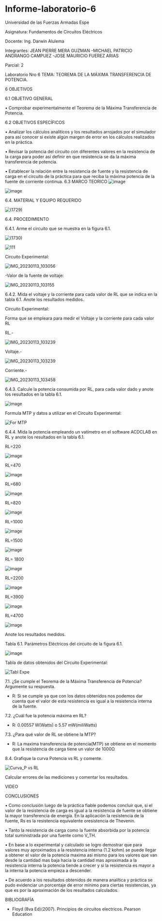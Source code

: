 # Informe-laboratorio-6

Universidad de las Fuerzas Armadas Espe

Asignatura: Fundamentos de Circuitos Eléctricos

Docente: Ing. Darwin Alulema

Integrantes: JEAN PIERRE MERA GUZMAN -MICHAEL PATRICIO ANDRANGO CAMPUEZ -JOSE MAURICIO FUEREZ ARIAS

Parcial: 2

Laboratorio Nro 6 TEMA: TEOREMA DE LA MÁXIMA TRANSFERENCIA DE POTENCIA.

6 OBJETIVOS

6.1 OBJETIVO GENERAL

• Comprobar experimentalmente el Teorema de la Máxima Transferencia de Potencia.

6.2 OBJETIVOS ESPECÍFICOS

• Analizar los cálculos analíticos y los resultados arrojados por el simulador para así conocer si existe algún margen de error en los cálculos realizados en la práctica.

• Revisar la potencia del circuito con diferentes valores en la resistencia de la carga para poder así definir en que resistencia se da la máxima transferencia de potencia.

• Establecer la relación entre la resistencia de fuente y la resistencia de carga en el circuito de la práctica para que reciba la máxima potencia de la fuente de corriente continua.
6.3 MARCO TEORICO
![image](https://user-images.githubusercontent.com/104911658/212157951-a5a0343d-a3be-4bd2-95a4-acdd195fd611.png)

![image](https://user-images.githubusercontent.com/104911658/212155951-eb094f1c-990c-40f7-bce1-df33fcec3d26.png)

6.4.	MATERIAL Y EQUIPO REQUERIDO

![(1729)](https://user-images.githubusercontent.com/117534483/212232909-83c02802-adcd-46e0-9ded-e91bc50547e3.png)

6.4. PROCEDIMIENTO

6.4.1. Arme el circuito que se muestra en la figura 6.1.

![(1730)](https://user-images.githubusercontent.com/117534483/212232937-6e82cfd5-94f2-4072-8436-cb39da79141c.png)

![111](https://user-images.githubusercontent.com/107088999/212328114-6b149d0b-5054-4bb4-b8bc-84f924fa52ca.png)

Circuito Experimental:

![IMG_20230113_103056](https://user-images.githubusercontent.com/117534483/212453220-3b6dc331-78df-4a89-b7e2-707886972ebe.jpg)

-Valor de la fuente de voltaje:

![IMG_20230113_103155](https://user-images.githubusercontent.com/117534483/212453682-11a74bfa-a7ad-4232-8906-432d3378feae.jpg)

6.4.2. Mida el voltaje y la corriente para cada valor de RL que se indica en la tabla 6.1.
Anote los resultados medidos.


Circuito Experimental:

Forma que se empleara para medir el Voltaje y la corriente para cada valor RL 

RL.-

![IMG_20230113_103239](https://user-images.githubusercontent.com/117534483/212454735-c86e19f4-3a10-4445-8bdf-94aa6eda8fa7.jpg)

Voltaje.-

![IMG_20230113_103239](https://user-images.githubusercontent.com/117534483/212454973-de0603be-e2ab-4219-913a-c504725a59de.jpg)

Corriente.-

![IMG_20230113_103458](https://user-images.githubusercontent.com/117534483/212455405-51fe2b17-79bd-41d7-899a-8ee81004700a.jpg)

6.4.3.	Calcule la potencia consumida por RL, para cada valor dado y anote los resultados en la tabla 6.1.

![image](https://user-images.githubusercontent.com/107088999/212336390-ed156a69-7736-464f-b165-d797fd379a1d.png)

Formula MTP y datos a utilizar en el Circuito Experimental:

![For MTP](https://user-images.githubusercontent.com/117534483/212456670-6a56372b-c631-4493-b18e-a7d7bbd59738.png)

6.4.4.	Mida la potencia empleando un vatímetro en el software ACDCLAB en RL y anote los resultados en la tabla 6.1.

RL=220

![image](https://user-images.githubusercontent.com/107088999/212329932-9794b579-770d-456f-bb12-4c3abc073611.png)

RL=470

![image](https://user-images.githubusercontent.com/107088999/212330232-dc32c619-d455-40d2-ba94-21a1705b6347.png)

RL=680

![image](https://user-images.githubusercontent.com/107088999/212330535-d98dc123-dc9a-4c89-93a0-1086b4da316d.png)

RL=820

![image](https://user-images.githubusercontent.com/107088999/212330835-978ef8be-ac12-4ddf-a31e-13e7a584500b.png)

RL=1000

![image](https://user-images.githubusercontent.com/107088999/212331163-24a813bc-d721-4da2-8a96-a971a897361d.png)

RL=1500

![image](https://user-images.githubusercontent.com/107088999/212331533-ce913b50-737e-401e-829f-498644e5ed2e.png)

RL= 1800

![image](https://user-images.githubusercontent.com/107088999/212331748-4364e809-306d-4336-b852-b5a2c65cfc17.png)

RL=2200

![image](https://user-images.githubusercontent.com/107088999/212332177-e323f793-cca8-482f-85c0-6ac306ecead3.png)

RL=3900

![image](https://user-images.githubusercontent.com/107088999/212332519-480c3db3-62ea-4163-81bf-755753e01acd.png)

RL=4700

![image](https://user-images.githubusercontent.com/107088999/212332784-27980dd9-83a0-4b15-85f3-eaf7a22d86b2.png)


Anote los resultados medidos.

Tabla 6.1. Parámetros Eléctricos del circuito de la figura 6.1.

![image](https://user-images.githubusercontent.com/107088999/212939705-c5de814e-4555-4882-8219-cb8e1ec1aad6.png)

Tabla de datos obtenidos del Circuito Experimental:

![Tabl Expe](https://user-images.githubusercontent.com/117534483/212456828-cbaf5f03-dfae-476f-953f-c01f9765fc1c.png)

7.1.	¿Se cumple el Teorema de la Máxima Transferencia de Potencia? Argumente su respuesta.

*  R: Si se cumple ya que con los datos obtenidos nos podemos dar cuenta que el valor de esta resistencia es igual a la resistencia interna de la fuente.

7.2.	¿Cuál fue la potencia máxima en RL? 	
*  R: 0.00557 W(Watts) o 5.57 mW(miliWatts)

7.3.	¿Para qué valor de RL se obtiene la MTP? 	 
               
*  R: La maxima transferencia de potencia(MTP) se obtiene en el momento que la resistencia de carga tiene un valor de 1000Ω

8.4.	Grafique la curva Potencia vs RL y comente.

![Curva_P vs RL](https://user-images.githubusercontent.com/117534483/212457004-269efc1c-7768-4cbc-855f-072ec8de98d8.png)

Calcular errores de las mediciones y comentar los resultados.



VIDEO


CONCLUSIONES

• Como conclusión luego de la práctica fiable podemos concluir que, si el valor de la resistencia de carga es igual a la resistencia de fuente se obtiene la mayor transferencia de energía. En la aplicación la resistencia de la fuente, Rs es la resistencia equivalente oresistencia de Thevenin.

• Tanto la resistencia de carga como la fuente absorbida por la potencia total suministrada por una fuente como V_TH.

• En base a lo experimental y calculado se logro demostrar que para valores muy aproximados a la resistencia interna (1.2 kohm) se puede llegar a obtener el valor de la potencia maxima asi mismo para los valores que van desde la cantidad mas baja hacia la cantidad mas aproximada a la resistencia interna la potencia tiende a crecer y si la resistencia es mayor a la interna la potencia empieza a descender.

• De acuerdo a los resultados obtenidos de manera analítica y práctica se pudo evidenciar un porcentaje de error mínimo para ciertas resistencias, ya que es por la aproximación de los resultados calculados.

BIBLIOGRAFÍA

*  Floyd (8va Ed)(2007). Principios de circuitos electricos. Pearson Education





